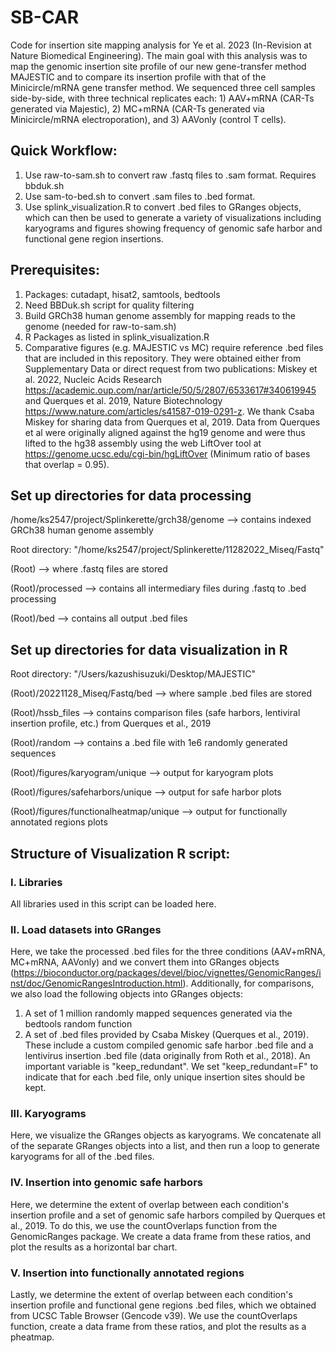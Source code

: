 # SB-CAR

Code for insertion site mapping analysis for Ye et al. 2023 (In-Revision at Nature Biomedical Engineering). 
The main goal with this analysis was to map the genomic insertion site profile of our new gene-transfer method MAJESTIC and to compare its insertion profile with that of the Minicircle/mRNA gene transfer method. We sequenced three cell samples side-by-side, with three technical replicates each: 1) AAV+mRNA (CAR-Ts generated via Majestic), 2) MC+mRNA (CAR-Ts generated via Minicircle/mRNA electroporation), and 3) AAVonly (control T cells). 


## Quick Workflow: 
1. Use raw-to-sam.sh to convert raw .fastq files to .sam format. Requires bbduk.sh
2. Use sam-to-bed.sh to convert .sam files to .bed format. 
3. Use splink_visualization.R to convert .bed files to GRanges objects, which can then be used to generate a variety of visualizations including karyograms and figures showing frequency of genomic safe harbor and functional gene region insertions. 


## Prerequisites:
1. Packages: cutadapt, hisat2, samtools, bedtools
2. Need BBDuk.sh script for quality filtering
3. Build GRCh38 human genome assembly for mapping reads to the genome (needed for raw-to-sam.sh)
4. R Packages as listed in splink_visualization.R
5. Comparative figures (e.g. MAJESTIC vs MC) require reference .bed files that are included in this repository. They were obtained either from Supplementary Data or direct request from two publications: Miskey et al. 2022, Nucleic Acids Research https://academic.oup.com/nar/article/50/5/2807/6533617#340619945 and Querques et al. 2019, Nature Biotechnology https://www.nature.com/articles/s41587-019-0291-z. We thank Csaba Miskey for sharing data from Querques et al, 2019. Data from Querques et al were originally aligned against the hg19 genome and were thus lifted to the hg38 assembly using the web LiftOver tool at https://genome.ucsc.edu/cgi-bin/hgLiftOver (Minimum ratio of bases that overlap = 0.95).


## Set up directories for data processing

/home/ks2547/project/Splinkerette/grch38/genome --> contains indexed GRCh38 human genome assembly

Root directory: "/home/ks2547/project/Splinkerette/11282022_Miseq/Fastq"

(Root) --> where .fastq files are stored

(Root)/processed --> contains all intermediary files during .fastq to .bed processing

(Root)/bed --> contains all output .bed files


## Set up directories for data visualization in R
Root directory: "/Users/kazushisuzuki/Desktop/MAJESTIC"

(Root)/20221128_Miseq/Fastq/bed --> where sample .bed files are stored

(Root)/hssb_files --> contains comparison files (safe harbors, lentiviral insertion profile, etc.) from Querques et al., 2019

(Root)/random --> contains a .bed file with 1e6 randomly generated sequences

(Root)/figures/karyogram/unique --> output for karyogram plots

(Root)/figures/safeharbors/unique --> output for safe harbor plots

(Root)/figures/functionalheatmap/unique --> output for functionally annotated regions plots


## Structure of Visualization R script: 

### I. Libraries
All libraries used in this script can be loaded here. 

### II. Load datasets into GRanges
Here, we take the processed .bed files for the three conditions (AAV+mRNA, MC+mRNA, AAVonly) and we convert them into GRanges objects (https://bioconductor.org/packages/devel/bioc/vignettes/GenomicRanges/inst/doc/GenomicRangesIntroduction.html). 
Additionally, for comparisons, we also load the following objects into GRanges objects:
1. A set of 1 million randomly mapped sequences generated via the bedtools random function 
2. A set of .bed files provided by Csaba Miskey (Querques et al., 2019). These include a custom compiled genomic safe harbor .bed file and a lentivirus insertion .bed file (data originally from Roth et al., 2018).
An important variable is "keep_redundant". We set "keep_redundant=F" to indicate that for each .bed file, only unique insertion sites should be kept. 

### III. Karyograms
Here, we visualize the GRanges objects as karyograms. We concatenate all of the separate GRanges objects into a list, and then run a loop to generate karyograms for all of the .bed files. 

### IV. Insertion into genomic safe harbors
Here, we determine the extent of overlap between each condition's insertion profile and a set of genomic safe harbors compiled by Querques et al., 2019. To do this, we use the countOverlaps function from the GenomicRanges package. We create a data frame from these ratios, and plot the results as a horizontal bar chart. 

### V. Insertion into functionally annotated regions
Lastly, we determine the extent of overlap between each condition's insertion profile and functional gene regions .bed files, which we obtained from UCSC Table Browser (Gencode v39). We use the countOverlaps function, create a data frame from these ratios, and plot the results as a pheatmap. 



